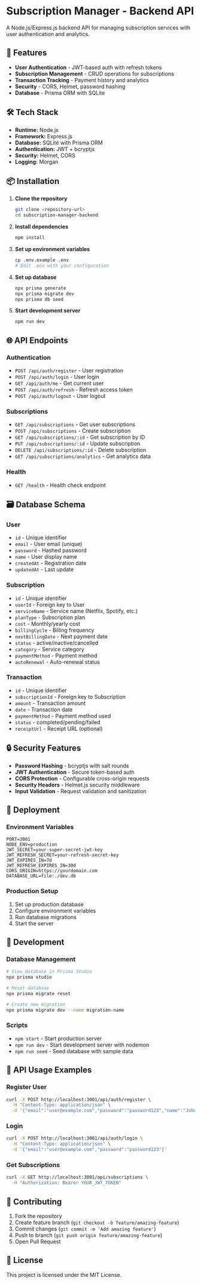 # Subscription Manager - Backend API

A Node.js/Express.js backend API for managing subscription services with user authentication and analytics.

## 🚀 Features

- **User Authentication** - JWT-based auth with refresh tokens
- **Subscription Management** - CRUD operations for subscriptions
- **Transaction Tracking** - Payment history and analytics
- **Security** - CORS, Helmet, password hashing
- **Database** - Prisma ORM with SQLite

## 🛠️ Tech Stack

- **Runtime:** Node.js
- **Framework:** Express.js
- **Database:** SQLite with Prisma ORM
- **Authentication:** JWT + bcryptjs
- **Security:** Helmet, CORS
- **Logging:** Morgan

## 📦 Installation

1. **Clone the repository**
   ```bash
   git clone <repository-url>
   cd subscription-manager-backend
   ```

2. **Install dependencies**
   ```bash
   npm install
   ```

3. **Set up environment variables**
   ```bash
   cp .env.example .env
   # Edit .env with your configuration
   ```

4. **Set up database**
   ```bash
   npx prisma generate
   npx prisma migrate dev
   npx prisma db seed
   ```

5. **Start development server**
   ```bash
   npm run dev
   ```

## 🌐 API Endpoints

### Authentication
- `POST /api/auth/register` - User registration
- `POST /api/auth/login` - User login
- `GET /api/auth/me` - Get current user
- `POST /api/auth/refresh` - Refresh access token
- `POST /api/auth/logout` - User logout

### Subscriptions
- `GET /api/subscriptions` - Get user subscriptions
- `POST /api/subscriptions` - Create subscription
- `GET /api/subscriptions/:id` - Get subscription by ID
- `PUT /api/subscriptions/:id` - Update subscription
- `DELETE /api/subscriptions/:id` - Delete subscription
- `GET /api/subscriptions/analytics` - Get analytics data

### Health
- `GET /health` - Health check endpoint

## 🗃️ Database Schema

### User
- `id` - Unique identifier
- `email` - User email (unique)
- `password` - Hashed password
- `name` - User display name
- `createdAt` - Registration date
- `updatedAt` - Last update

### Subscription
- `id` - Unique identifier
- `userId` - Foreign key to User
- `serviceName` - Service name (Netflix, Spotify, etc.)
- `planType` - Subscription plan
- `cost` - Monthly/yearly cost
- `billingCycle` - Billing frequency
- `nextBillingDate` - Next payment date
- `status` - active/inactive/cancelled
- `category` - Service category
- `paymentMethod` - Payment method
- `autoRenewal` - Auto-renewal status

### Transaction
- `id` - Unique identifier
- `subscriptionId` - Foreign key to Subscription
- `amount` - Transaction amount
- `date` - Transaction date
- `paymentMethod` - Payment method used
- `status` - completed/pending/failed
- `receiptUrl` - Receipt URL (optional)

## 🔒 Security Features

- **Password Hashing** - bcryptjs with salt rounds
- **JWT Authentication** - Secure token-based auth
- **CORS Protection** - Configurable cross-origin requests
- **Security Headers** - Helmet.js security middleware
- **Input Validation** - Request validation and sanitization

## 🚀 Deployment

### Environment Variables
```env
PORT=3001
NODE_ENV=production
JWT_SECRET=your-super-secret-jwt-key
JWT_REFRESH_SECRET=your-refresh-secret-key
JWT_EXPIRES_IN=7d
JWT_REFRESH_EXPIRES_IN=30d
CORS_ORIGIN=https://yourdomain.com
DATABASE_URL=file:./dev.db
```

### Production Setup
1. Set up production database
2. Configure environment variables
3. Run database migrations
4. Start the server

## 🧪 Development

### Database Management
```bash
# View database in Prisma Studio
npx prisma studio

# Reset database
npx prisma migrate reset

# Create new migration
npx prisma migrate dev --name migration-name
```

### Scripts
- `npm start` - Start production server
- `npm run dev` - Start development server with nodemon
- `npm run seed` - Seed database with sample data

## 📝 API Usage Examples

### Register User
```bash
curl -X POST http://localhost:3001/api/auth/register \
  -H "Content-Type: application/json" \
  -d '{"email":"user@example.com","password":"password123","name":"John Doe"}'
```

### Login
```bash
curl -X POST http://localhost:3001/api/auth/login \
  -H "Content-Type: application/json" \
  -d '{"email":"user@example.com","password":"password123"}'
```

### Get Subscriptions
```bash
curl -X GET http://localhost:3001/api/subscriptions \
  -H "Authorization: Bearer YOUR_JWT_TOKEN"
```

## 🤝 Contributing

1. Fork the repository
2. Create feature branch (`git checkout -b feature/amazing-feature`)
3. Commit changes (`git commit -m 'Add amazing feature'`)
4. Push to branch (`git push origin feature/amazing-feature`)
5. Open Pull Request

## 📄 License

This project is licensed under the MIT License.